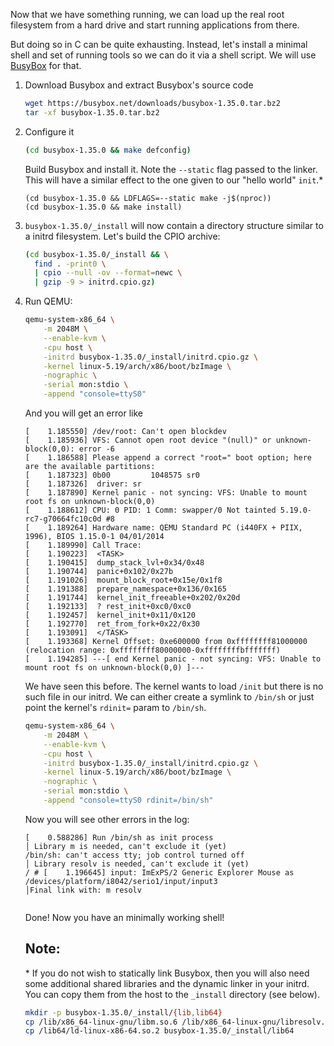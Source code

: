 Now that we have something running, we can load up the real root filesystem from a hard drive and start running applications from there.

But doing so in C can be quite exhausting. Instead, let's install a minimal shell and set of running tools so we can do it via a shell script. We will use [BusyBox](https://www.busybox.net/) for that.

1.  Download Busybox and extract Busybox's source code

    ```bash
    wget https://busybox.net/downloads/busybox-1.35.0.tar.bz2
    tar -xf busybox-1.35.0.tar.bz2
    ```

1.  Configure it
    ```bash
    (cd busybox-1.35.0 && make defconfig)
    ```

    Build Busybox and install it. Note the `--static` flag passed to the linker. This will have a similar effect to the one given to our "hello world" `init`.\* 

    ```
    (cd busybox-1.35.0 && LDFLAGS=--static make -j$(nproc))
    (cd busybox-1.35.0 && make install)
    ```

1.  `busybox-1.35.0/_install` will now contain a directory structure similar to a initrd filesystem. Let's build the CPIO archive:


    ```bash
    (cd busybox-1.35.0/_install && \
      find . -print0 \
      | cpio --null -ov --format=newc \
      | gzip -9 > initrd.cpio.gz)
    ```

1.  Run QEMU:

    ```bash
    qemu-system-x86_64 \
        -m 2048M \
        --enable-kvm \
        -cpu host \
        -initrd busybox-1.35.0/_install/initrd.cpio.gz \
        -kernel linux-5.19/arch/x86/boot/bzImage \
        -nographic \
        -serial mon:stdio \
        -append "console=ttyS0"
    ```

    And you will get an error like

    ```
    [    1.185550] /dev/root: Can't open blockdev
    [    1.185936] VFS: Cannot open root device "(null)" or unknown-block(0,0): error -6
    [    1.186588] Please append a correct "root=" boot option; here are the available partitions:
    [    1.187323] 0b00         1048575 sr0 
    [    1.187326]  driver: sr
    [    1.187890] Kernel panic - not syncing: VFS: Unable to mount root fs on unknown-block(0,0)
    [    1.188612] CPU: 0 PID: 1 Comm: swapper/0 Not tainted 5.19.0-rc7-g70664fc10c0d #8
    [    1.189264] Hardware name: QEMU Standard PC (i440FX + PIIX, 1996), BIOS 1.15.0-1 04/01/2014
    [    1.189990] Call Trace:
    [    1.190223]  <TASK>
    [    1.190415]  dump_stack_lvl+0x34/0x48
    [    1.190744]  panic+0x102/0x27b
    [    1.191026]  mount_block_root+0x15e/0x1f8
    [    1.191388]  prepare_namespace+0x136/0x165
    [    1.191744]  kernel_init_freeable+0x202/0x20d
    [    1.192133]  ? rest_init+0xc0/0xc0
    [    1.192457]  kernel_init+0x11/0x120
    [    1.192770]  ret_from_fork+0x22/0x30
    [    1.193091]  </TASK>
    [    1.193368] Kernel Offset: 0xe600000 from 0xffffffff81000000 (relocation range: 0xffffffff80000000-0xffffffffbfffffff)
    [    1.194285] ---[ end Kernel panic - not syncing: VFS: Unable to mount root fs on unknown-block(0,0) ]---
    ```

    We have seen this before. The kernel wants to load `/init` but there is no such file in our initrd. We can either create a symlink to `/bin/sh` or just point the kernel's `rdinit=` param to `/bin/sh`.

    ```bash
    qemu-system-x86_64 \
        -m 2048M \
        --enable-kvm \
        -cpu host \
        -initrd busybox-1.35.0/_install/initrd.cpio.gz \
        -kernel linux-5.19/arch/x86/boot/bzImage \
        -nographic \
        -serial mon:stdio \
        -append "console=ttyS0 rdinit=/bin/sh"
    ```

    Now you will see other errors in the log:

    ```
    [    0.588286] Run /bin/sh as init process                                                                                               │ Library m is needed, can't exclude it (yet)
    /bin/sh: can't access tty; job control turned off                                                                                        │ Library resolv is needed, can't exclude it (yet)
    / # [    1.196645] input: ImExPS/2 Generic Explorer Mouse as /devices/platform/i8042/serio1/input/input3                                 │Final link with: m resolv
                                                        
    ```

    Done! Now you have an minimally working shell!


    ## Note: 
    \* If you do not wish to statically link Busybox, then you will also need some additional shared libraries and the dynamic linker in your initrd. You can copy them from the host to the `_install` directory (see below).

    ```bash
    mkdir -p busybox-1.35.0/_install/{lib,lib64}
    cp /lib/x86_64-linux-gnu/libm.so.6 /lib/x86_64-linux-gnu/libresolv.so.2 /lib/x86_64-linux-gnu/libc.so.6 busybox-1.35.0/_install/lib/x86_64-linux-gnu
    cp /lib64/ld-linux-x86-64.so.2 busybox-1.35.0/_install/lib64
    ```
